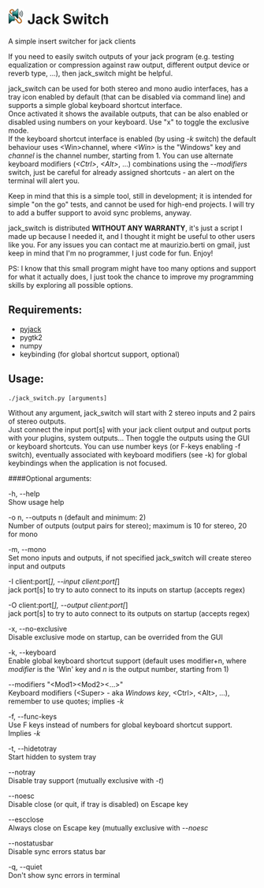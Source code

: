 ![logo](https://github.com/MaurizioB/jack_switch/raw/master/jack_switch.png) Jack Switch
===========

A simple insert switcher for jack clients  

If you need to easily switch outputs of your jack program (e.g. testing
equalization or compression against raw output, different output device or
reverb type, ...), then jack_switch might be helpful.  

jack_switch can be used for both stereo and mono audio interfaces, has a tray
icon enabled by default (that can be disabled via command line) and supports a
simple global keyboard shortcut interface.  
Once activated it shows the available outputs, that can be also enabled or
disabled using numbers on your keyboard. Use "x" to toggle the exclusive mode.  
If the keyboard shortcut interface is enabled (by using *-k* switch) the
default behaviour uses \<Win\>channel, where *\<Win\>* is the "Windows" key and
*channel* is the channel number, starting from 1. You can use alternate
keyboard modifiers (*\<Ctrl\>*, *\<Alt\>*, ...) combinations using the
*--modifiers* switch, just be careful for already assigned shortcuts - an alert on
the terminal will alert you.  

Keep in mind that this is a simple tool, still in development; it is intended
for simple "on the go" tests, and cannot be used for high-end projects. I will
try to add a buffer support to avoid sync problems, anyway.  

jack_switch is distributed **WITHOUT ANY WARRANTY**, it's just a script I made up
because I needed it, and I thought it might be useful to other users like you.
For any issues you can contact me at maurizio.berti on gmail, just keep in mind
that I'm no programmer, I just code for fun. Enjoy!

PS: I know that this small program might have too many options and support for
what it actually does, I just took the chance to improve my programming skills
by exploring all possible options.


Requirements:
-------------

- [pyjack](https://pypi.python.org/pypi/py-jack/)
- pygtk2
- numpy
- keybinding (for global shortcut support, optional)

Usage:
------

    ./jack_switch.py [arguments]

Without any argument, jack_switch will start with 2 stereo inputs and 2 pairs
of stereo outputs.  
Just connect the input port[s] with your jack client output and output ports
with your plugins, system outputs... Then toggle the outputs using the GUI or
keyboard shortcuts. You can use number keys (or F-keys enabling -f switch),
eventually associated with keyboard modifiers (see -k) for global keybindings
when the application is not focused.

####Optional arguments:  

-h, --help  
Show usage help  

-o n, --outputs n (default and minimum: 2)  
Number of outputs (output pairs for stereo); maximum is 10 for stereo, 20 for
mono  

-m, --mono  
Set mono inputs and outputs, if not specified jack_switch will create stereo
input and outputs  

-I client:port[*], --input client:port[*]  
jack port[s] to try to auto connect to its inputs on startup (accepts regex)  

-O client:port[*], --output client:port[*]  
jack port[s] to try to auto connect to its outputs on startup (accepts regex)  

-x, --no-exclusive  
Disable exclusive mode on startup, can be overrided from the GUI  

-k, --keyboard  
Enable global keyboard shortcut support (default uses modifier+n, where
*modifier* is the 'Win' key and *n* is the output number, starting from 1)  

--modifiers "\<Mod1\>\<Mod2\>\<...\>"  
Keyboard modifiers (\<Super\> - aka *Windows key*, \<Ctrl\>, \<Alt\>, ...),
remember to use quotes; implies *-k*  

-f, --func-keys  
Use F keys instead of numbers for global keyboard shortcut support. Implies *-k*  

-t, --hidetotray  
Start hidden to system tray  

--notray  
Disable tray support (mutually exclusive with *-t*)  

--noesc  
Disable close (or quit, if tray is disabled) on Escape key  

--escclose  
Always close on Escape key (mutually exclusive with *--noesc*  

--nostatusbar  
Disable sync errors status bar  

-q, --quiet  
Don't show sync errors in terminal  
